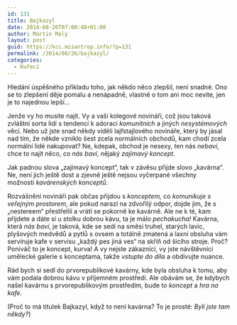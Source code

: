 ```yaml
---
id: 131
title: Bajkazyl
date: 2014-08-26T07:00:48+01:00
author: Martin Maly
layout: post
guid: https://kcc.misantrop.info/?p=131
permalink: /2014/08/26/bajkazyl/
categories:
  - Kuřecí
---
```

Hledání úspěšného příkladu toho, jak někdo něco zlepšil, není snadné. Ono se to zlepšení děje pomalu a nenápadně, vlastně o tom ani moc nevíte, jen je to najednou lepší&#8230;

Jenže vy ho musíte najít. Vy a vaši kolegové novináři, což jsou taková zvláštní sorta lidí s tendencí k adoraci _komunitních_ a jiných _nesystémových_ věcí. Nebo už jste snad někdy viděli lajfstajlového novináře, který by jásal nad tím, že někde vzniklo šest zcela normálních obchodů, kam chodí zcela normální lidé nakupovat? Ne, kdepak, obchod je nesexy, ten nás _nebaví_, chce to najít něco, co _nás baví_, nějaký _zajímavý koncept_.

Jak padnou slova &#8222;zajímavý koncept&#8220;, tak v závěsu přijde slovo &#8222;kavárna&#8220;. Ne, není jich ještě dost a zjevně ještě nejsou vyčerpané všechny možnosti _kavárenských konceptů_.

Rozvášnění novináři pak občas přijdou s _konceptem,_ co _komunikuje s veřejným prostorem_, ale pokud narazí na zdvořilý odpor, dojde jim, že s &#8222;nestereem&#8220; přestřelili a vrátí se pokorně ke kavárně. Ale ne k té, kam přijdete a dáte si u stolku dobrou kávu, ta je málo _pechakucha!_ Kavárna, která _nás baví_, je taková, kde se sedí na směsi truhel, starých lavic, plyšových medvědů a pytlů s ovsem a totálně zmatená a laxní obsluha vám servíruje kafe v servisu &#8222;každý pes jiná ves&#8220; na skříň od šicího stroje. Proč? Poniváč to je koncept, kurva! A vy nejste zákazníci, vy jste návštěvníci umělecké galerie s konceptama, takže _vstupte do díla_ a obdivujte nuance.

Rád bych si sedl do prvorepublikové kavárny, kde byla obsluha k tomu, aby vám podala dobrou kávu v příjemném prostředí. Ale obávám se, že kdybych našel kavárnu s prvorepublikovým prostředím, bude to _koncept_ a _hra na kafe_.

(Proč to má titulek Bajkazyl, když to není kavárna? To je prosté: _Byli jste tam někdy?_)